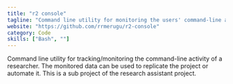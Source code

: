 ```yaml
---
title: "r2 console"
tagline: "Command line utility for monitoring the users' command-line activity."
website: "https://github.com/rrmerugu/r2-console"
category: Code
skills: ["Bash", ""]
---
```


Command line utility for tracking/monitoring the command-line activity of a researcher.
The monitored data can be used to replicate the project or automate it. This is a sub project of the
research assistant project.

